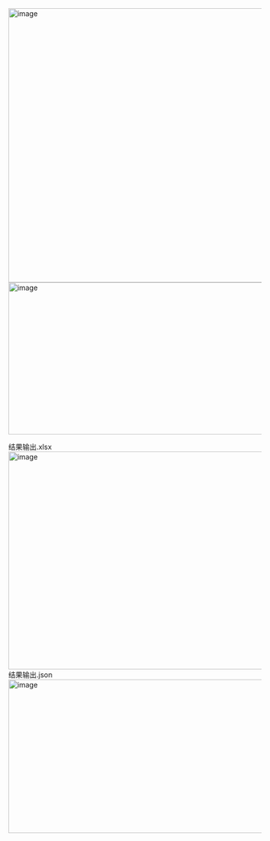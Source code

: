 <img width="709" height="546" alt="image" src="https://github.com/user-attachments/assets/78cfb6e6-d987-4632-9f29-218f123523a0" />


  <img width="872" height="303" alt="image" src="https://github.com/user-attachments/assets/eea07c9f-dd06-45b1-9a75-b0edf19a3364" />

结果输出.xlsx
<img width="1119" height="434" alt="image" src="https://github.com/user-attachments/assets/4d3b9700-5d79-4a9a-904e-7013234d862a" />
结果输出.json
<img width="1036" height="306" alt="image" src="https://github.com/user-attachments/assets/17cd6676-d616-4aba-bc9c-6976ac802127" />

